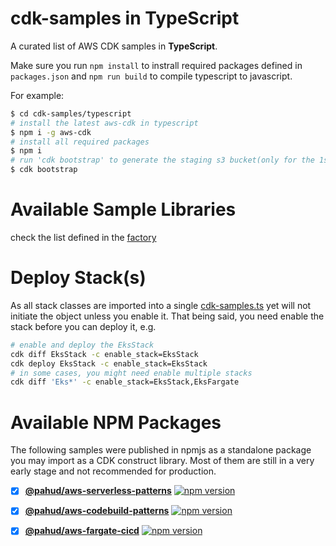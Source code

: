 # cdk-samples in TypeScript

A curated list of AWS CDK samples in **TypeScript**. 

Make sure you run `npm install` to instrall required packages defined in `packages.json` and `npm run build` to compile typescript to javascript.

For example:

```bash
$ cd cdk-samples/typescript
# install the latest aws-cdk in typescript
$ npm i -g aws-cdk
# install all required packages
$ npm i
# run 'cdk bootstrap' to generate the staging s3 bucket(only for the 1st time)
$ cdk bootstrap

```

# Available Sample Libraries

check the list defined in the [factory](https://github.com/pahud/cdk-samples/blob/2c253c2e9293c72de47e4150d3a7d333648567cd/typescript/bin/cdk-samples.ts#L28)

# Deploy Stack(s)

As all stack classes are imported into a single [cdk-samples.ts](bin/cdk-samples.ts) yet will not initiate the object unless you enable it. That being said, you need enable the stack before you can deploy it, e.g.

```bash
# enable and deploy the EksStack 
cdk diff EksStack -c enable_stack=EksStack   
cdk deploy EksStack -c enable_stack=EksStack
# in some cases, you might need enable multiple stacks
cdk diff 'Eks*' -c enable_stack=EksStack,EksFargate
```




# Available NPM Packages

The following samples were published in npmjs as a standalone package you may import as a CDK construct library. Most of them are still in a very early stage and not recommended for production.

- [x] **[@pahud/aws-serverless-patterns](packages/aws-serverless-patterns/)**  [![npm version](https://badge.fury.io/js/%40pahud%2Faws-serverless-patterns.svg)](https://badge.fury.io/js/%40pahud%2Faws-serverless-patterns)
- [x] **[@pahud/aws-codebuild-patterns](packages/aws-codebuild-patterns/)**  [![npm version](https://badge.fury.io/js/%40pahud%2Faws-codebuild-patterns.svg)](https://badge.fury.io/js/%40pahud%2Faws-codebuild-patterns)
- [x] **[@pahud/aws-fargate-cicd](packages/aws-fargate-cicd/)**  [![npm version](https://badge.fury.io/js/%40pahud%2Faws-fargate-cicd.svg)](https://badge.fury.io/js/%40pahud%2Faws-fargate-cicd)



